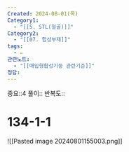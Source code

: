 ```yaml
---
Created: 2024-08-01(목)
Category1:
  - "[[5. STL(철골)]]"
Category2:
  - "[[07. 합성부재]]"
tags:
  - ✏️
관련노트:
  - "[[매입형합성기둥 관련기준]]"
정답:
---
```

중요::4
풀이::
반복도::
#  134-1-1

![[Pasted image 20240801155003.png]]